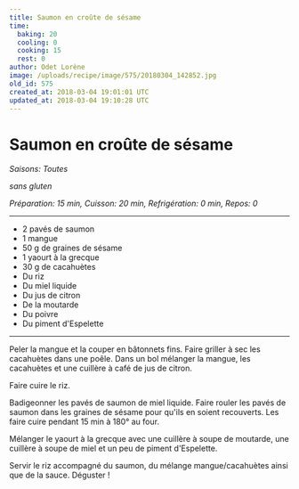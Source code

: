 ```yaml
---
title: Saumon en croûte de sésame
time:
  baking: 20
  cooling: 0
  cooking: 15
  rest: 0
author: Odet Lorène
image: /uploads/recipe/image/575/20180304_142852.jpg
old_id: 575
created_at: 2018-03-04 19:01:01 UTC
updated_at: 2018-03-04 19:10:28 UTC
---
```


# Saumon en croûte de sésame

_Saisons: Toutes_

_sans gluten_

_Préparation: 15 min, Cuisson: 20 min, Refrigération: 0 min, Repos: 0_

---

- 2 pavés de saumon
- 1 mangue
- 50 g de graines de sésame
- 1 yaourt à la grecque
- 30 g de cacahuètes
- Du riz
- Du miel liquide
- Du jus de citron
- De la moutarde
- Du poivre
- Du piment d'Espelette

---

Peler la mangue et la couper en bâtonnets fins. Faire griller à sec les cacahuètes dans une poêle. Dans un bol mélanger la mangue, les cacahuètes et une cuillère à café de jus de citron.

Faire cuire le riz.

Badigeonner les pavés de saumon de miel liquide. Faire rouler les pavés de saumon dans les graines de sésame pour qu'ils en soient recouverts. Les faire cuire pendant 15 min à 180° au four.

Mélanger le yaourt à la grecque avec une cuillère à soupe de moutarde, une cuillère à soupe de miel et un peu de piment d'Espelette.

Servir le riz accompagné du saumon, du mélange mangue/cacahuètes ainsi que de la sauce. Déguster !
